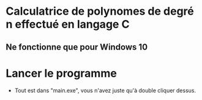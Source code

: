 # Calculatrice de polynomes de degré n effectué en langage C

## Ne fonctionne que pour Windows 10

# Lancer le programme
- Tout est dans "main.exe", vous n'avez juste qu'à double cliquer dessus.
